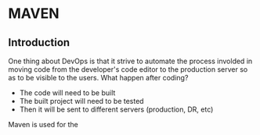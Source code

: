 # MAVEN

## Introduction

One thing about DevOps is that it strive to automate the process involded in moving code from the developer's code editor to the production server so as to be visible to the users.
What happen after coding?

- The code will need to be built
- The built project will need to be tested
- Then it will be sent to different servers (production, DR, etc)

Maven is used for the
